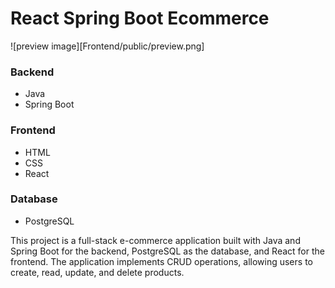 # React Spring Boot Ecommerce
![preview image][Frontend/public/preview.png]
### Backend

- Java
- Spring Boot

### Frontend

- HTML
- CSS
- React

### Database

- PostgreSQL

This project is a full-stack e-commerce application built with Java and Spring Boot for the backend, PostgreSQL as the database, and React for the frontend. The application implements CRUD operations, allowing users to create, read, update, and delete products.
